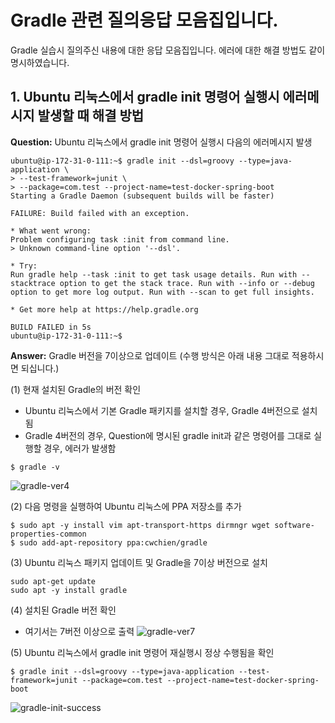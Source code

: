 # Gradle 관련 질의응답 모음집입니다.

Gradle 실습시 질의주신 내용에 대한 응답 모음집입니다. 에러에 대한 해결 방법도 같이 명시하였습니다.

## 1. Ubuntu 리눅스에서 gradle init 명령어 실행시 에러메시지 발생할 때 해결 방법
**Question:** Ubuntu 리눅스에서 gradle init 명령어 실행시 다음의 에러메시지 발생
```
ubuntu@ip-172-31-0-111:~$ gradle init --dsl=groovy --type=java-application \
> --test-framework=junit \
> --package=com.test --project-name=test-docker-spring-boot
Starting a Gradle Daemon (subsequent builds will be faster)

FAILURE: Build failed with an exception.

* What went wrong:
Problem configuring task :init from command line.
> Unknown command-line option '--dsl'.

* Try:
Run gradle help --task :init to get task usage details. Run with --stacktrace option to get the stack trace. Run with --info or --debug option to get more log output. Run with --scan to get full insights.

* Get more help at https://help.gradle.org

BUILD FAILED in 5s
ubuntu@ip-172-31-0-111:~$
```

**Answer:** Gradle 버전을 7이상으로 업데이트 (수행 방식은 아래 내용 그대로 적용하시면 되십니다.)

(1) 현재 설치된 Gradle의 버전 확인
* Ubuntu 리눅스에서 기본 Gradle 패키지를 설치할 경우, Gradle 4버전으로 설치됨
* Gradle 4버전의 경우, Question에 명시된 gradle init과 같은 명령어를 그대로 실행할 경우, 에러가 발생함
```
$ gradle -v
```
![gradle-ver4](https://devopsrunbook-fastcampus.s3.ap-northeast-2.amazonaws.com/FastCampus/Part2_Docker/Chapter02/2-gradle/gradle-ver4.png)

(2) 다음 명령을 실행하여 Ubuntu 리눅스에 PPA 저장소를 추가
```
$ sudo apt -y install vim apt-transport-https dirmngr wget software-properties-common
$ sudo add-apt-repository ppa:cwchien/gradle
```

(3) Ubuntu 리눅스 패키지 업데이트 및 Gradle을 7이상 버전으로 설치
```
sudo apt-get update
sudo apt -y install gradle
```

(4) 설치된 Gradle 버전 확인
* 여기서는 7버전 이상으로 출력
![gradle-ver7](https://devopsrunbook-fastcampus.s3.ap-northeast-2.amazonaws.com/FastCampus/Part2_Docker/Chapter02/2-gradle/gradle-ver7.png)

(5) Ubuntu 리눅스에서 gradle init 명령어 재실행시 정상 수행됨을 확인
```
$ gradle init --dsl=groovy --type=java-application --test-framework=junit --package=com.test --project-name=test-docker-spring-boot
```
![gradle-init-success](https://devopsrunbook-fastcampus.s3.ap-northeast-2.amazonaws.com/FastCampus/Part2_Docker/Chapter02/2-gradle/gradle-init-success.png)